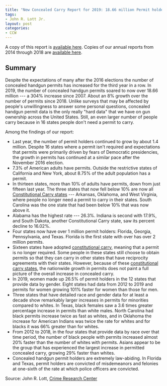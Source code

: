 ```yaml
---
title: "New Concealed Carry Report for 2019: 18.66 million Permit holders despite 16 constitutional carry states, over 1.4 million more than last year"
tags:
- John R. Lott Jr.
layout: post
categories:
- CCW
---
```


A copy of this report is [available here](https://ssrn.com/abstract=3463357). Copies of our annual reports from 2014 through 2018 are [available here](https://crimeresearch.org/tag/annual-report-on-number-of-concealed-handgun-permits/).

## Summary

Despite the expectations of many after the 2016 elections the number of concealed handgun permits has increased for the third year in a row. In 2019, the number of concealed handgun permits soared to now over 18.66 million --- a 304% increase since 2007. About an 8% growth over the number of permits since 2018. Unlike surveys that may be affected by people's unwillingness to answer some personal questions, concealed handgun permit data is the only really "hard data" that we have on gun ownership across the United States. Still, an even larger number of people carry because in 16 states people don't need a permit to carry.

Among the findings of our report:

- Last year, the number of permit holders continued to grow by about 1.4 million. Despite 16 states where a permit isn't required and expectations that permits were primarily driven by fears of Democratic presidencies, the growth in permits has continued at a similar pace after the November 2016 election.
- 7.3% of American adults have permits. Outside the restrictive states of California and New York, about 8.75% of the adult population has a permit.
- In thirteen states, more than 10% of adults have permits, down from just fifteen last year. The three states that now fell below 10% are now all [Constitutional Carry states](/permitless-carry-states.html) --- Arkansas, Oklahoma, and West Virginia, where people no longer need a permit to carry in their states. South Carolina was the one state that had been below 10% that was now above it.
- Alabama has the highest rate --- 26.3%. Indiana is second with 17.9%, and South Dakota, another Constitutional Carry state, saw its percent decline to 16.02%.
- Four states now have over 1 million permit holders: Florida, Georgia, Pennsylvania, and Texas. Florida is the first state with over has over 2 million permits.
- Sixteen states have adopted [constitutional carry](/permitless-carry-states.html), meaning that a permit is no longer required. Some people in these states still choose to obtain permits so that they can carry in other states that have reciprocity agreements with their states. However, because of these [constitutional carry states](/permitless-carry-states.html), the nationwide growth in permits does not paint a full picture of the overall increase in concealed carry.
- In 2019, women made up 26.5% of permit holders in the 12 states that provide data by gender. Eight states had data from 2012 to 2019 and permits for women growing 101% faster for women than those for men.
- Three states that have detailed race and gender data for at least a decade show remarkably larger increases in permits for minorities compared to whites. In Texas, black females saw a 3.6 times greater percentage increase in permits than white males. North Carolina had black permits increase twice as fast as whites, and in Oklahoma the increase for American Indians was twice the rate for whites and for blacks it was 66% greater than for whites.
- From 2012 to 2018, in the four states that provide data by race over that time period, the number of black people with permits increased almost 20% faster than the number of whites with permits. Asians appear to be the group that has experienced the largest increase in permitted concealed carry, growing 29% faster than whites.
- Concealed handgun permit holders are extremely law-abiding. In Florida and Texas, permit holders are convicted of misdemeanors and felonies at one-sixth of the rate at which police officers are convicted.

Source: John R. Lott, [Crime Research Center](https://crimeresearch.org/)
